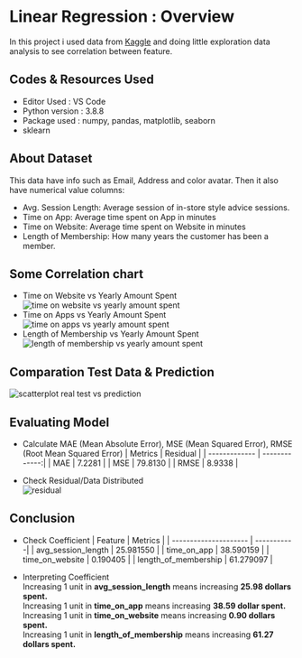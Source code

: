 # Linear Regression : Overview
In this project i used data from [Kaggle](https://github.com/denidya/linear-regression/blob/main/Ecommerce%20Customers) and doing little exploration data analysis to see correlation between feature.

## Codes & Resources Used
- Editor Used : VS Code
- Python version : 3.8.8
- Package used : numpy, pandas, matplotlib, seaborn
- sklearn

## About Dataset
This data have info such as Email, Address and color avatar. Then it also have numerical value columns:
- Avg. Session Length: Average session of in-store style advice sessions.
- Time on App: Average time spent on App in minutes
- Time on Website: Average time spent on Website in minutes
- Length of Membership: How many years the customer has been a member.

## Some Correlation chart
- Time on Website vs Yearly Amount Spent <br />
  ![time on website vs yearly amount spent](https://user-images.githubusercontent.com/41662335/145139027-1d1a0cf6-635f-41e7-afdc-e1adbec29daa.png)
- Time on Apps vs Yearly Amount Spent <br />
  ![time on apps vs yearly amount spent](https://user-images.githubusercontent.com/41662335/145139164-9b533078-21a8-4745-b3b6-9a8ab86af99a.png)
- Length of Membership vs Yearly Amount Spent <br />
  ![length of membership vs yearly amount spent](https://user-images.githubusercontent.com/41662335/145139213-88b3054d-5a7f-4760-a7e2-7088ccbf0d77.png)

## Comparation Test Data & Prediction 
![scatterplot real test vs prediction](https://user-images.githubusercontent.com/41662335/145139557-29563df0-992f-44a9-9ec2-33e3745535b7.png)

## Evaluating Model
- Calculate MAE (Mean Absolute Error), MSE (Mean Squared Error), RMSE (Root Mean Squared Error)
  | Metrics       | Residual      | 
  | ------------- | -------------:| 
  | MAE           | 7.2281        | 
  | MSE           | 79.8130       | 
  | RMSE          | 8.9338        | 

- Check Residual/Data Distributed <br />
  ![residual](https://user-images.githubusercontent.com/41662335/145140823-7855750f-66e1-433e-82ff-cd78a5a956ff.png)
 
## Conclusion
- Check Coefficient
  | Feature               | Metrics    | 
  | --------------------- | -----------| 
  | avg_session_length    | 25.981550  | 
  | time_on_app           | 38.590159  | 
  | time_on_website       | 0.190405   |
  | length_of_membership  | 61.279097  |
  
- Interpreting Coefficient <br />
  Increasing 1 unit in **avg_session_length** means increasing **25.98 dollars spent.** <br />
  Increasing 1 unit in **time_on_app** means increasing **38.59 dollar spent.** <br />
  Increasing 1 unit in **time_on_website** means increasing **0.90 dollars spent.** <br />
  Increasing 1 unit in **length_of_membership** means increasing **61.27 dollars spent.** <br />
